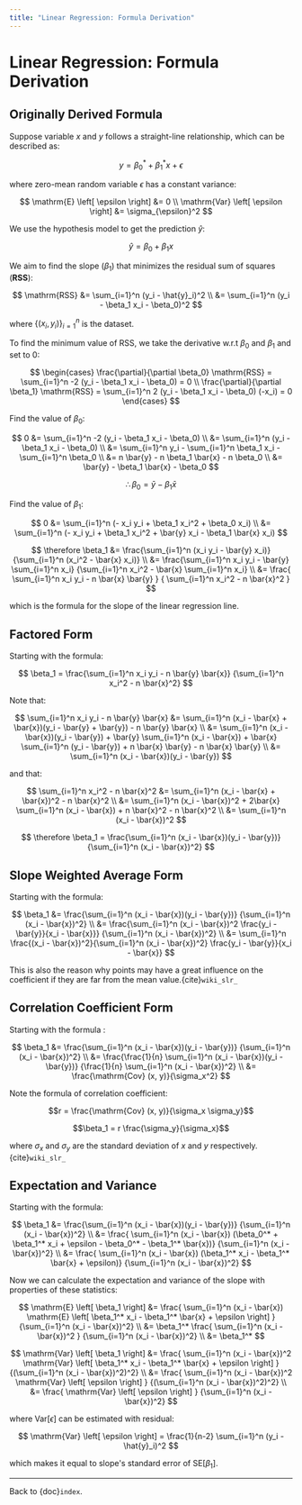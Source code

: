 ```yaml
---
title: "Linear Regression: Formula Derivation"
---
```


# Linear Regression: Formula Derivation

## Originally Derived Formula

Suppose variable $x$ and $y$ follows a straight-line relationship, which
can be described as:

$$y = \beta_0^* + \beta_1^* x + \epsilon$$

where zero-mean random variable $\epsilon$ has a constant variance:

$$
\mathrm{E} \left[ \epsilon \right] &= 0
\\
\mathrm{Var} \left[ \epsilon \right] &= \sigma_{\epsilon}^2
$$

We use the hypothesis model to get the prediction $\hat{y}$:

$$\hat{y} = \beta_0 + \beta_1 x$$

We aim to find the slope ($\beta_1$) that minimizes the residual sum of
squares (**RSS**):

$$
\mathrm{RSS} &=
  \sum_{i=1}^n (y_i - \hat{y}_i)^2
\\ &=
  \sum_{i=1}^n (y_i - \beta_1 x_i - \beta_0)^2
$$

where $\{ (x_i, y_i) \}_{i=1}^n$ is the dataset.

To find the minimum value of $\mathrm{RSS}$, we take the derivative
w.r.t $\beta_0$ and $\beta_1$ and set to $0$:

$$
\begin{cases}
\frac{\partial}{\partial \beta_0} \mathrm{RSS} =
\sum_{i=1}^n -2 (y_i - \beta_1 x_i - \beta_0) = 0
\\
\frac{\partial}{\partial \beta_1} \mathrm{RSS} =
\sum_{i=1}^n 2 (y_i - \beta_1 x_i - \beta_0) (-x_i) = 0
\end{cases}
$$

Find the value of $\beta_0$:

$$
0 &=
\sum_{i=1}^n -2 (y_i - \beta_1 x_i - \beta_0)
\\ &=
\sum_{i=1}^n (y_i - \beta_1 x_i - \beta_0)
\\ &=
\sum_{i=1}^n y_i - \sum_{i=1}^n \beta_1 x_i - \sum_{i=1}^n \beta_0
\\ &=
n \bar{y} - n \beta_1 \bar{x} - n \beta_0
\\ &=
\bar{y} - \beta_1 \bar{x} - \beta_0
$$

$$
\therefore
\beta_0 = \bar{y} - \beta_1 \bar{x}
$$

$$\tag*{$\blacksquare$}$$

Find the value of $\beta_1$:

$$
0 &=
\sum_{i=1}^n (- x_i y_i + \beta_1 x_i^2 + \beta_0 x_i)
\\ &=
\sum_{i=1}^n (- x_i y_i + \beta_1 x_i^2 + \bar{y} x_i - \beta_1 \bar{x} x_i)
$$

$$
\therefore
\beta_1 &= \frac{\sum_{i=1}^n (x_i y_i - \bar{y} x_i)}
  {\sum_{i=1}^n (x_i^2 - \bar{x} x_i)}
\\ &=
\frac{\sum_{i=1}^n x_i y_i - \bar{y} \sum_{i=1}^n x_i}
  {\sum_{i=1}^n x_i^2 - \bar{x} \sum_{i=1}^n x_i}
\\ &=
\frac{ \sum_{i=1}^n x_i y_i - n \bar{x} \bar{y} }
  { \sum_{i=1}^n x_i^2 - n \bar{x}^2 }
$$

which is the formula for the slope of the linear regression line.

$$\tag*{$\blacksquare$}$$

## Factored Form

Starting with the formula:

$$
\beta_1 = \frac{\sum_{i=1}^n x_i y_i - n \bar{y} \bar{x}}
{\sum_{i=1}^n x_i^2 - n \bar{x}^2}
$$

Note that:

$$
\sum_{i=1}^n x_i y_i - n \bar{y} \bar{x} &=
\sum_{i=1}^n (x_i - \bar{x} + \bar{x})(y_i - \bar{y} + \bar{y}) -
  n \bar{y} \bar{x}
\\ &=
\sum_{i=1}^n (x_i - \bar{x})(y_i - \bar{y}) +
  \bar{y} \sum_{i=1}^n (x_i - \bar{x}) +
  \bar{x} \sum_{i=1}^n (y_i - \bar{y}) +
  n \bar{x} \bar{y} - n \bar{x} \bar{y}
\\ &=
\sum_{i=1}^n (x_i - \bar{x})(y_i - \bar{y})
$$

and that:

$$
\sum_{i=1}^n x_i^2 - n \bar{x}^2 &=
\sum_{i=1}^n (x_i - \bar{x} + \bar{x})^2 - n \bar{x}^2
\\ &=
\sum_{i=1}^n (x_i - \bar{x})^2 +
  2\bar{x} \sum_{i=1}^n (x_i - \bar{x}) +
  n \bar{x}^2 - n \bar{x}^2
\\ &=
\sum_{i=1}^n (x_i - \bar{x})^2
$$

$$
\therefore
\beta_1 = \frac{\sum_{i=1}^n (x_i - \bar{x})(y_i - \bar{y})}
  {\sum_{i=1}^n (x_i - \bar{x})^2}
$$

## Slope Weighted Average Form

Starting with the formula:

$$
\beta_1 &=
  \frac{\sum_{i=1}^n (x_i - \bar{x})(y_i - \bar{y})}
    {\sum_{i=1}^n (x_i - \bar{x})^2}
  \\ &=
  \frac{\sum_{i=1}^n (x_i - \bar{x})^2
        \frac{y_i - \bar{y}}{x_i - \bar{x}}}
    {\sum_{i=1}^n (x_i - \bar{x})^2}
  \\ &=
  \sum_{i=1}^n
    \frac{(x_i - \bar{x})^2}{\sum_{i=1}^n (x_i - \bar{x})^2}
    \frac{y_i - \bar{y}}{x_i - \bar{x}}
$$

This is also the reason why points may have a great influence on the
coefficient if they are far from the mean value.{cite}`wiki_slr_`

## Correlation Coefficient Form

Starting with the formula :

$$
\beta_1 &= \frac{\sum_{i=1}^n (x_i - \bar{x})(y_i - \bar{y})}
  {\sum_{i=1}^n (x_i - \bar{x})^2}
\\ &=
\frac{\frac{1}{n} \sum_{i=1}^n (x_i - \bar{x})(y_i - \bar{y})}
  {\frac{1}{n} \sum_{i=1}^n (x_i - \bar{x})^2}
\\ &=
\frac{\mathrm{Cov} (x, y)}{\sigma_x^2}
$$

Note the formula of correlation coefficient:

$$r = \frac{\mathrm{Cov} (x, y)}{\sigma_x \sigma_y}$$

$$\beta_1 = r \frac{\sigma_y}{\sigma_x}$$

where $\sigma_x$ and $\sigma_y$ are the standard deviation of $x$ and
$y$ respectively.{cite}`wiki_slr_`

## Expectation and Variance

Starting with the formula:

$$
\beta_1 &=
  \frac{\sum_{i=1}^n (x_i - \bar{x})(y_i - \bar{y})}
    {\sum_{i=1}^n (x_i - \bar{x})^2}
  \\ &=
  \frac{
    \sum_{i=1}^n
    (x_i - \bar{x})
    (\beta_0^* + \beta_1^* x_i + \epsilon - \beta_0^* - \beta_1^* \bar{x})}
    {\sum_{i=1}^n (x_i - \bar{x})^2}
  \\ &=
  \frac{
    \sum_{i=1}^n
    (x_i - \bar{x})
    (\beta_1^* x_i - \beta_1^* \bar{x} + \epsilon)}
    {\sum_{i=1}^n (x_i - \bar{x})^2}
$$

Now we can calculate the expectation and variance of the slope with
properties of these statistics:

$$
\mathrm{E} \left[ \beta_1 \right] &=
  \frac{
    \sum_{i=1}^n
    (x_i - \bar{x})
    \mathrm{E} \left[ \beta_1^* x_i - \beta_1^* \bar{x} + \epsilon \right]
 }
 {\sum_{i=1}^n (x_i - \bar{x})^2}
\\ &=
  \beta_1^*
  \frac{
    \sum_{i=1}^n
    (x_i - \bar{x})^2
  }
  {\sum_{i=1}^n (x_i - \bar{x})^2}
\\ &=
  \beta_1^*
$$

$$
\mathrm{Var} \left[ \beta_1 \right] &=
  \frac{
    \sum_{i=1}^n
    (x_i - \bar{x})^2
    \mathrm{Var} \left[ \beta_1^* x_i - \beta_1^* \bar{x} + \epsilon \right]
 }
 {(\sum_{i=1}^n (x_i - \bar{x})^2)^2}
\\ &=
  \frac{
    \sum_{i=1}^n
    (x_i - \bar{x})^2
    \mathrm{Var} \left[ \epsilon \right]
 }
 {(\sum_{i=1}^n (x_i - \bar{x})^2)^2}
\\ &=
  \frac{
    \mathrm{Var} \left[ \epsilon \right]
 }
 {\sum_{i=1}^n (x_i - \bar{x})^2}
$$

where $\mathrm{Var} \left[ \epsilon \right]$ can be estimated with
residual:

$$
\mathrm{Var} \left[ \epsilon \right] =
  \frac{1}{n-2} \sum_{i=1}^n (y_i - \hat{y}_i)^2
$$

which makes it equal to slope\'s standard error of
$\mathrm{SE} \left[ \beta_1 \right]$.

---

Back to {doc}`index`.

```{disqus}

```
